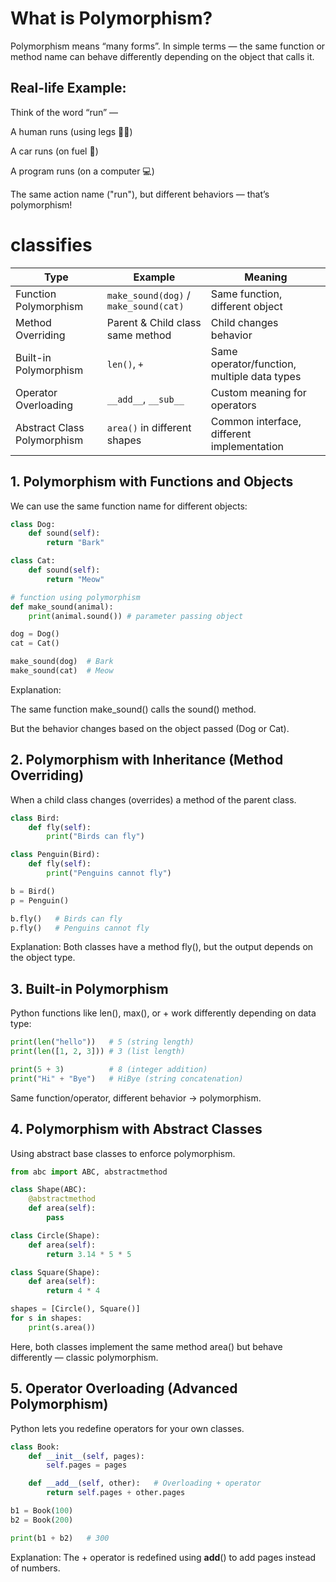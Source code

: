 # What is Polymorphism?

Polymorphism means “many forms”.
In simple terms — the same function or method name can behave differently depending on the object that calls it.

## Real-life Example:

Think of the word “run” —

A human runs (using legs 🏃‍♂️)

A car runs (on fuel 🚗)

A program runs (on a computer 💻)

The same action name ("run"), but different behaviors — that’s polymorphism!

# classifies

| Type                        | Example                               | Meaning                                     |
| --------------------------- | ------------------------------------- | ------------------------------------------- |
| Function Polymorphism       | `make_sound(dog)` / `make_sound(cat)` | Same function, different object             |
| Method Overriding           | Parent & Child class same method      | Child changes behavior                      |
| Built-in Polymorphism       | `len()`, `+`                          | Same operator/function, multiple data types |
| Operator Overloading        | `__add__`, `__sub__`                  | Custom meaning for operators                |
| Abstract Class Polymorphism | `area()` in different shapes          | Common interface, different implementation  |


## 1. Polymorphism with Functions and Objects

We can use the same function name for different objects:

```py
class Dog:
    def sound(self):
        return "Bark"

class Cat:
    def sound(self):
        return "Meow"

# function using polymorphism
def make_sound(animal):
    print(animal.sound()) # parameter passing object

dog = Dog()
cat = Cat()

make_sound(dog)  # Bark
make_sound(cat)  # Meow

```
Explanation:

The same function make_sound() calls the sound() method.

But the behavior changes based on the object passed (Dog or Cat).


## 2. Polymorphism with Inheritance (Method Overriding)

When a child class changes (overrides) a method of the parent class.

```py
class Bird:
    def fly(self):
        print("Birds can fly")

class Penguin(Bird):
    def fly(self):
        print("Penguins cannot fly")

b = Bird()
p = Penguin()

b.fly()   # Birds can fly
p.fly()   # Penguins cannot fly


```
Explanation:
Both classes have a method fly(), but the output depends on the object type.

## 3. Built-in Polymorphism

Python functions like len(), max(), or + work differently depending on data type:
```py
print(len("hello"))   # 5 (string length)
print(len([1, 2, 3])) # 3 (list length)

print(5 + 3)          # 8 (integer addition)
print("Hi" + "Bye")   # HiBye (string concatenation)

```
Same function/operator, different behavior → polymorphism.

## 4. Polymorphism with Abstract Classes

Using abstract base classes to enforce polymorphism.

```py
from abc import ABC, abstractmethod

class Shape(ABC):
    @abstractmethod
    def area(self):
        pass

class Circle(Shape):
    def area(self):
        return 3.14 * 5 * 5

class Square(Shape):
    def area(self):
        return 4 * 4

shapes = [Circle(), Square()]
for s in shapes:
    print(s.area())

```
Here, both classes implement the same method area() but behave differently — classic polymorphism.

## 5. Operator Overloading (Advanced Polymorphism)

Python lets you redefine operators for your own classes.

```py
class Book:
    def __init__(self, pages):
        self.pages = pages

    def __add__(self, other):   # Overloading + operator
        return self.pages + other.pages

b1 = Book(100)
b2 = Book(200)

print(b1 + b2)   # 300

```
Explanation:
The + operator is redefined using __add__() to add pages instead of numbers.